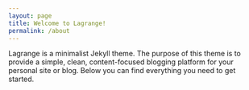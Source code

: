 ```yaml
---
layout: page
title: Welcome to Lagrange!
permalink: /about
---
```


Lagrange is a minimalist Jekyll theme. The purpose of this theme is to provide a simple, clean, content-focused blogging platform for your personal site or blog. Below you can find everything you need to get started.

